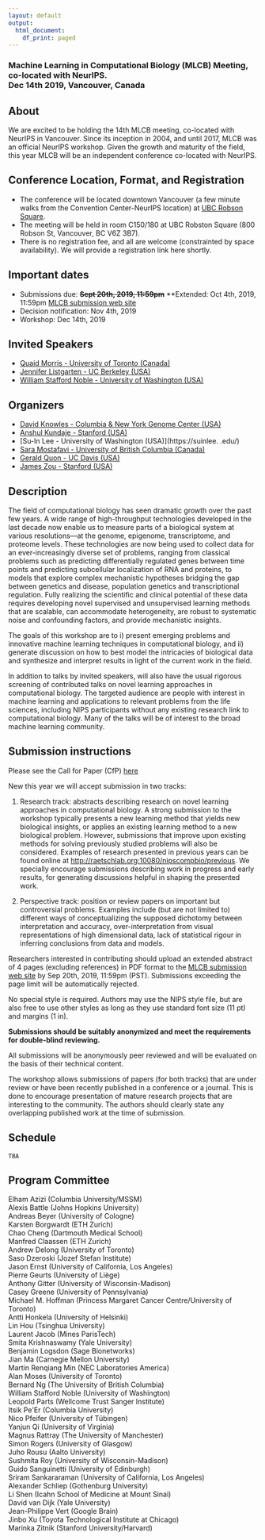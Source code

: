 ```yaml
---
layout: default
output:
  html_document:
    df_print: paged
---
```


<h3> Machine Learning in Computational Biology (MLCB) Meeting, co-located with NeurIPS. 
<br />  Dec 14th 2019, Vancouver, Canada</h3>

## About
We are excited to be holding the 14th MLCB meeting, co-located with NeurIPS in Vancouver. Since its inception in 2004, and until 2017, MLCB was an official NeurIPS workshop. Given the growth and maturity of the field, this year MLCB will be an independent conference co-located with NeurIPS. 

## Conference Location, Format, and Registration
  * The conference will be located downtown Vancouver (a few minute walks from the Convention Center-NeurIPS location) at [UBC Robson Square](https://robsonsquare.ubc.ca/). 
  * The meeting will be held in room C150/180 at UBC Robston Square (800 Robson St, Vancouver, BC V6Z 3B7). 
  * There is no registration fee, and all are welcome (constrainted by space availability). We will provide a registration link here shortly. 
  
## Important dates
   * Submissions due: ~~**Sept 20th, 2019, 11:59pm**~~ **Extended: Oct 4th, 2019, 11:59pm [MLCB submission web site](https://easychair.org/conferences/?conf=mlcb2019)
   * Decision notification: Nov 4th, 2019
   * Workshop: Dec 14th, 2019


<!--## Instructions for posters
The maximum poster dimensions are 2.5 feet wide, 4 feet tall. **Please note**: this is different than previous years.-->


<!--
All submissions will be anonymously peer reviewed and will be evaluated on the basis of their technical content.  A strong submission to the workshop typically presents a new learning method that yields new biological insights, or applies an existing learning method to a new biological problem.  However, submissions that improve upon existing methods for solving previously studied problems will also be considered. Examples of research presented in previous years can be found online [here](http://raetschlab.org:10080/nipscompbio/).

The workshop allows submissions of papers that are under review or have been recently published in a conference or a journal. This is done to encourage presentation of mature research projects that are interesting to the community. The authors should clearly state any overlapping published work at time of submission. 

Send any questions to nipsmlcb2017@easychair.org.-->




## Invited Speakers
   * [Quaid Morris - University of Toronto (Canada)](http://www.morrislab.ca/)
   * [Jennifer Listgarten - UC Berkeley (USA)](http://www.jennifer.listgarten.com/)
   * [William Stafford Noble - University of Washington (USA)](https://noble.gs.washington.edu/) 
   
   
## Organizers
   * [David Knowles - Columbia & New York Genome Center (USA)](https://davidaknowles.github.io/)
   * [Anshul Kundaje - Stanford (USA)](https://sites.google.com/site/anshulkundaje/)
   * [Su-In Lee - University of Washington (USA)](https://suinlee.
   .edu/)
   * [Sara Mostafavi - University of British Columbia (Canada)](http://saramostafavi.github.io/)
   * [Gerald Quon - UC Davis (USA)](http://qlab.faculty.ucdavis.edu/)
   * [James Zou - Stanford (USA)](https://sites.google.com/site/jamesyzou/)


## Description
The field of computational biology has seen dramatic growth over the past few years. A wide range of high-throughput technologies developed in the last decade now enable us to measure parts of a biological system at various resolutions—at the genome, epigenome, transcriptome, and proteome levels. These technologies are now being used to collect data for an ever-increasingly diverse set of problems, ranging from classical problems such as predicting differentially regulated genes between time points and predicting subcellular localization of RNA and proteins, to models that explore complex mechanistic hypotheses bridging the gap between genetics and disease, population genetics and transcriptional regulation. Fully realizing the scientific and clinical potential of these data requires developing novel supervised and unsupervised learning methods that are scalable, can accommodate heterogeneity, are robust to systematic noise and confounding factors, and provide mechanistic insights. 

The goals of this workshop are to i) present emerging problems and innovative machine learning techniques in computational biology, and ii) generate discussion on how to best model the intricacies of biological data and synthesize and interpret results in light of the current work in the field. 

In addition to talks by invited speakers, will also have the usual rigorous screening of contributed talks on novel learning approaches in computational biology. The targeted audience are people with interest in machine learning and applications to relevant problems from the life sciences, including NIPS participants without any existing research link to computational biology. Many of the talks will be of interest to the broad machine learning community.  

## Submission instructions

Please see the Call for Paper (CfP) [here](https://docs.google.com/document/d/1IclEhfiiokboptsWqT0NhZeBL_WETb9IpVtd_PWsn4Y/edit?usp=sharing)


New this year we will accept submission in two tracks: 

1) Research track: abstracts describing research on novel learning approaches in computational biology. A strong submission to the workshop typically presents a new learning method that yields new biological insights, or applies an existing learning method to a new biological problem.  However, submissions that improve upon existing methods for solving previously studied problems will also be considered. Examples of research presented in previous years can be found online at http://raetschlab.org:10080/nipscompbio/previous. We specially encourage submissions describing work in progress and early results, for generating discussions helpful in shaping the presented work.

2) Perspective track: position or review papers on important but controversial problems. Examples include (but are not limited to) different ways of conceptualizing the supposed dichotomy between interpretation and accuracy, over-interpretation from visual representations of high dimensional data, lack of statistical rigour in inferring conclusions from data and models. 

Researchers interested in contributing should upload an extended abstract of 4 pages (excluding references)    in PDF format to the [MLCB submission web site](https://easychair.org/conferences/?conf=mlcb2019) by Sep 20th, 2019, 11:59pm (PST). Submissions exceeding the page limit will be automatically rejected.

No special style is required. Authors may use the NIPS style file, but are also free to use other styles as long as they use standard font size (11 pt) and margins (1 in). 

**Submissions should be suitably anonymized and meet the requirements for double-blind reviewing.**


All submissions will be anonymously peer reviewed and will be evaluated on the basis of their technical content.  

The workshop allows submissions of papers (for both tracks) that are under review or have been recently published in a conference or a journal. This is done to encourage presentation of mature research projects that are interesting to the community. The authors should clearly state any overlapping published work at the time of submission. 





## Schedule
```
TBA

```
## Program Committee

Elham	Azizi	(Columbia University/MSSM)<br>
Alexis	Battle	(Johns Hopkins University)<br>
Andreas	Beyer	(University of Cologne)<br>
Karsten	Borgwardt	(ETH Zurich)<br>
Chao	Cheng	(Dartmouth Medical School)<br>
Manfred	Claassen	(ETH Zurich)<br>
Andrew	Delong	(University of Toronto)<br>
Saso	Dzeroski	(Jozef Stefan Institute)<br>
Jason	Ernst	(University of California, Los Angeles)<br>
Pierre	Geurts	(University of Liège)<br>
Anthony	Gitter	(University of Wisconsin-Madison)<br>
Casey	Greene	(University of Pennsylvania)<br>
Michael M.	Hoffman	(Princess Margaret Cancer Centre/University of Toronto)<br>
Antti	Honkela	(University of Helsinki)<br>
Lin	Hou	(Tsinghua University)<br>
Laurent	Jacob	(Mines ParisTech)<br>
Smita	Krishnaswamy	(Yale University)<br>
Benjamin	Logsdon	(Sage Bionetworks)<br>
Jian	Ma	(Carnegie Mellon University)<br>
Martin Renqiang	Min	(NEC Laboratories America)<br>
Alan	Moses	(University of Toronto)<br>
Bernard	Ng	(The University of British Columbia)<br>
William Stafford	Noble	(University of Washington)<br>
Leopold	Parts	(Wellcome Trust Sanger Institute)<br>
Itsik	Pe'Er	(Columbia University)<br>
Nico	Pfeifer	(University of Tübingen)<br>
Yanjun	Qi	(University of Virginia)<br>
Magnus	Rattray	(The University of Manchester)<br>
Simon	Rogers	(University of Glasgow)<br>
Juho	Rousu	(Aalto University)<br>
Sushmita	Roy	(University of Wisconsin-Madison)<br>
Guido	Sanguinetti	(University of Edinburgh)<br>
Sriram	Sankararaman	(University of California, Los Angeles)<br>
Alexander	Schliep	(Gothenburg University)<br>
Li	Shen	(Icahn School of Medicine at Mount Sinai)<br>
David	van Dijk	(Yale University)<br>
Jean-Philippe	Vert	(Google Brain)<br>
Jinbo	Xu	(Toyota Technological Institute at Chicago)<br>
Marinka	Zitnik	(Stanford University/Harvard)<br>

<!--## 
## Sponsors
<a href='https://recursionpharma.com/careers/'><img src='http://mlcb.github.io/recursion-1A.png' width='60%' height='60%'></a>
<a href='http://www.amazon.com/'><img src='http://mlcb.github.io/amazon_logo_RGB.jpg' width='70%' height='70%'></a>


## Program Committee

Jean-Philippe	Vert	(Ecole des Mines de Paris)  
Karen	Sachs	(Stanford University)   
Li	Shen	(Icahn School of Medicine at Mount Sinai)     
Benjamin	(Haibe-Kains)   
Yun	Song	(University of California, Berkeley)   
Laurent	Jacob	(Mines ParisTech)   
Jian	Ma	(Carnegie Mellon University)   
Yves	Moreau	(Katholieke Universiteit Leuven)   
Andrew	Delong	(University of Toronto)   
Sushmita	Roy	(University of Wisconsin-Madison)   
Jinbo	Xu	Toyota (Technological Institute at Chicago)   
Christina	Leslie	(Memorial Sloan-Kettering Cancer Center)   
Nico	Pfeifer	(University of Tübingen)   
Karsten	Borgwardt	(ETH Zurich)  
Jason	Ernst	(University of California, Los Angeles)   
Maxwell	Libbrecht	(University of Washington Genome Sciences)   
Recep	Colak	(AWS)   
Juho	Rousu	(Aalto University)   
William Stafford	Noble	(University of Washington)   
Leopold	Parts	(Wellcome Trust Sanger Institute)   
Mathieu	Blanchette	(McGill University)  
Alexander	Schliep	(Gothenburg University)   
Claassen	Manfred	(ETH Zurich)   
Martin Renqiang	Min	(NEC Laboratories America)   
Antti	Honkela	(University of Helsinki)   
Maria	Chikina	(Mount Sinai School of Medicine)   
Oliver	Stegle	(EMBL-European Bioinformatics Institute)   
Cedric	Chauve	(Simon Fraser University)   
Gunnar	Ratsch	(Memorial Sloan Kettering Center)   
Michael M.	Hoffman	(Princess Margaret Cancer Centre/University of Toronto)   
Casey	Greene	(University of Pennsylvania)   
Anna	Goldenberg	(University of Toronto)   
Simon	Rogers	(Department of Computing Science, University of Glasgow)   
Pierre	Geurts	(University of Liège)   
Quaid	Morris	(University of Toronto)   
Alexis	Battle	(Johns Hopkins University)   
Chao	Cheng	(Dartmouth Medical School)   
Guido	Sanguinetti	(The University of Edinburgh)   
Bernard	Ng	(The University of British Columbia)   
Michael A.	Beer	(Johns Hopkins University)   
Su-In	Lee	(University of Washington)   
Anthony	Gitter	(University of Wisconsin-Madison)    
-->
<!--## Submission instructions

Researchers interested in contributing should upload an extended abstract of 4 pages (excluding references)    in PDF format to the [MLCB submission web site](https://easychair.org/conferences/?conf=nipsmlcb2017) by Oct 13th, 2017, 11:59pm (time zone of your choice). Submissions exceeding the page limit will be automatically rejected.

No special style is required. Authors may use the NIPS style file, but are also free to use other styles as long as they use standard font size (11 pt) and margins (1 in). 

**Submissions should be suitably anonymized and meet the requirements for double-blind reviewing.**

All submissions will be anonymously peer reviewed and will be evaluated on the basis of their technical content.  A strong submission to the workshop typically presents a new learning method that yields new biological insights, or applies an existing learning method to a new biological problem.  However, submissions that improve upon existing methods for solving previously studied problems will also be considered. Examples of research presented in previous years can be found online [here](http://raetschlab.org:10080/nipscompbio/).

The workshop allows submissions of papers that are under review or have been recently published in a conference or a journal. This is done to encourage presentation of mature research projects that are interesting to the community. The authors should clearly state any overlapping published work at time of submission. 

Send any questions to nipsmlcb2017@easychair.org.-->


